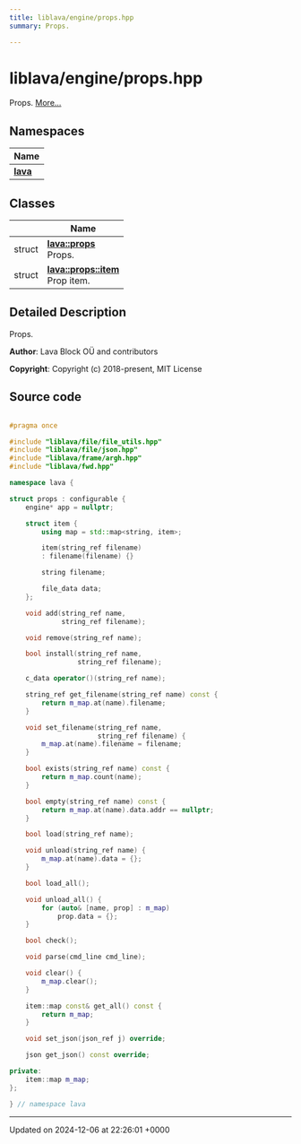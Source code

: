 ```yaml
---
title: liblava/engine/props.hpp
summary: Props. 

---
```


# liblava/engine/props.hpp

Props.  [More...](#detailed-description)

## Namespaces

| Name           |
| -------------- |
| **[lava](/_doxybook/Namespaces/namespacelava.md)**  |

## Classes

|                | Name           |
| -------------- | -------------- |
| struct | **[lava::props](/_doxybook/Classes/structlava_1_1props.md)** <br>Props.  |
| struct | **[lava::props::item](/_doxybook/Classes/structlava_1_1props_1_1item.md)** <br>Prop item.  |

## Detailed Description

Props. 

**Author**: Lava Block OÜ and contributors 

**Copyright**: Copyright (c) 2018-present, MIT License 



## Source code

```cpp

#pragma once

#include "liblava/file/file_utils.hpp"
#include "liblava/file/json.hpp"
#include "liblava/frame/argh.hpp"
#include "liblava/fwd.hpp"

namespace lava {

struct props : configurable {
    engine* app = nullptr;

    struct item {
        using map = std::map<string, item>;

        item(string_ref filename)
        : filename(filename) {}

        string filename;

        file_data data;
    };

    void add(string_ref name,
             string_ref filename);

    void remove(string_ref name);

    bool install(string_ref name,
                 string_ref filename);

    c_data operator()(string_ref name);

    string_ref get_filename(string_ref name) const {
        return m_map.at(name).filename;
    }

    void set_filename(string_ref name,
                      string_ref filename) {
        m_map.at(name).filename = filename;
    }

    bool exists(string_ref name) const {
        return m_map.count(name);
    }

    bool empty(string_ref name) const {
        return m_map.at(name).data.addr == nullptr;
    }

    bool load(string_ref name);

    void unload(string_ref name) {
        m_map.at(name).data = {};
    }

    bool load_all();

    void unload_all() {
        for (auto& [name, prop] : m_map)
            prop.data = {};
    }

    bool check();

    void parse(cmd_line cmd_line);

    void clear() {
        m_map.clear();
    }

    item::map const& get_all() const {
        return m_map;
    }

    void set_json(json_ref j) override;

    json get_json() const override;

private:
    item::map m_map;
};

} // namespace lava
```


-------------------------------

Updated on 2024-12-06 at 22:26:01 +0000
